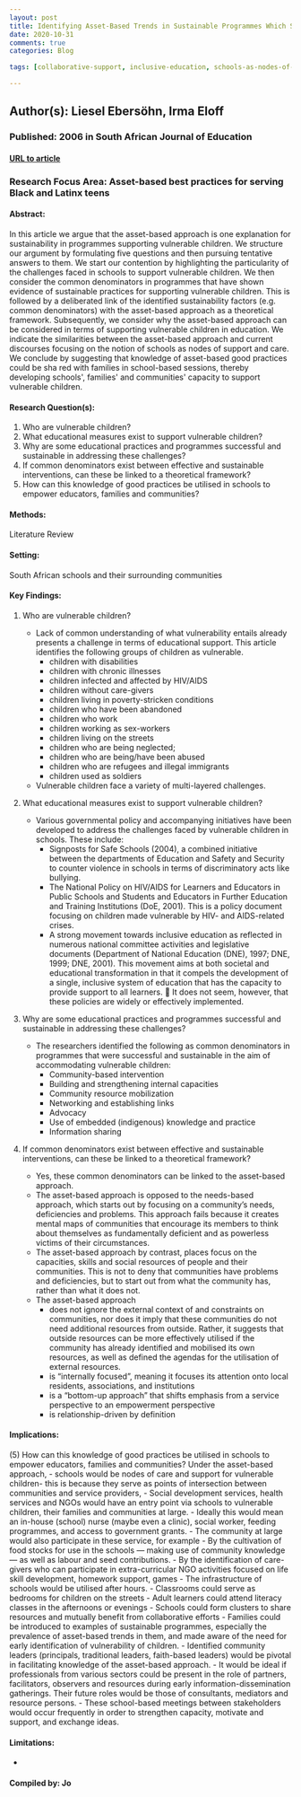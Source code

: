 ```yaml
---
layout: post
title: Identifying Asset-Based Trends in Sustainable Programmes Which Support Vulnerable Children.
date: 2020-10-31
comments: true
categories: Blog

tags: [collaborative-support, inclusive-education, schools-as-nodes-of-care-and-support, community-leaders, HIV/AIDS, poverty, inclusion, community-empowerment]

---
```


## Author(s): Liesel Ebersöhn, Irma Eloff

### Published: 2006 in South African Journal of Education

#### [URL to article](https://eric.ed.gov/?id=EJ1150421)

### Research Focus Area: Asset-based best practices for serving Black and Latinx teens

#### Abstract:
In this article we argue that the asset-based approach is one explanation for sustainability in programmes supporting vulnerable children. We structure our argument by formulating five questions and then pursuing tentative answers to them. We start our contention by highlighting the particularity of the challenges faced in schools to support vulnerable children. We then consider the common denominators in programmes that have shown evidence of sustainable practices for supporting vulnerable children. This is followed by a deliberated link of the identified sustainability factors (e.g. common denominators) with the asset-based approach as a theoretical framework. Subsequently, we consider why the asset-based approach can be considered in terms of supporting vulnerable children in education. We indicate the similarities between the asset-based approach and current discourses focusing on the notion of schools as nodes of support and care. We conclude by suggesting that knowledge of asset-based good practices could be sha red with families in school-based sessions, thereby developing schools', families' and communities' capacity to support vulnerable children.


#### Research Question(s):
1. Who are vulnerable children?
2. What educational measures exist to support vulnerable children?
3. Why are some educational practices and programmes successful and sustainable in addressing these challenges?
4. If common denominators exist between effective and sustainable interventions, can these be linked to a theoretical framework?
5. How can this knowledge of good practices be utilised in schools to empower educators, families and communities?


#### Methods:
Literature Review


#### Setting:
South African schools and their surrounding communities


#### Key Findings:
1. Who are vulnerable children?
    - Lack of common understanding of what vulnerability entails already presents a challenge in terms of educational support. This article identifies the following groups of children as vulnerable.
        - children with disabilities
        - children with chronic illnesses
        - children infected and affected by HIV/AIDS
        - children without care-givers
        - children living in poverty-stricken conditions
        - children who have been abandoned
        - children who work
        - children working as sex-workers
        - children living on the streets
        - children who are being neglected;
        - children who are being/have been abused
        - children who are refugees and illegal immigrants
        - children used as soldiers
    - Vulnerable children face a variety of multi-layered challenges.

2. What educational measures exist to support vulnerable children?
    - Various governmental policy and accompanying initiatives have been developed to address the challenges faced by vulnerable children in schools. These include:
        - Signposts for Safe Schools (2004), a combined initiative between the departments of Education and Safety and Security to counter violence in schools in terms of discriminatory acts like bullying.
        - The National Policy on HIV/AIDS for Learners and Educators in Public Schools and Students and Educators in Further Education and Training Institutions (DoE, 2001). This is a policy document focusing on children made vulnerable by HIV- and AIDS-related crises.
        - A strong movement towards inclusive education as reflected in numerous national committee activities and legislative documents (Department of National Education (DNE), 1997; DNE, 1999; DNE, 2001). This movement aims at both societal and educational transformation in that it compels the development of a single, inclusive system of education that has the capacity to provide support to all learners.  It does not seem, however, that these policies are widely or effectively implemented.

3. Why are some educational practices and programmes successful and sustainable in addressing these challenges?
    - The researchers identified the following as common denominators in programmes that were successful and sustainable in the aim of accommodating vulnerable children:
        - Community-based intervention
        - Building and strengthening internal capacities
        - Community resource mobilization
        - Networking and establishing links
        - Advocacy
        - Use of embedded (indigenous) knowledge and practice
        - Information sharing

4. If common denominators exist between effective and sustainable interventions, can these be linked to a theoretical framework?
    - Yes, these common denominators can be linked to the asset-based approach.
    - The asset-based approach is opposed to the needs-based approach, which starts out by focusing on a community’s needs, deficiencies and problems. This approach fails because it  creates mental maps of communities that encourage its members to think about themselves as fundamentally deficient and as powerless victims of their circumstances.
    - The asset-based approach by contrast, places focus on the capacities, skills and social resources of people and their communities. This is not to deny that communities have problems and deficiencies, but to start out from what the community has, rather than what it does not.
    - The asset-based approach
        - does not ignore the external context of and constraints on communities, nor does it imply that these communities do not need additional resources from outside. Rather, it suggests that outside resources can be more effectively utilised if the community has already identified and mobilised its own resources, as well as defined the agendas for the utilisation of external resources.
        - is “internally focused”, meaning it focuses its attention onto local residents, associations, and institutions
        - is a “bottom-up approach” that shifts emphasis from a service perspective to an empowerment perspective
        - is relationship-driven by definition 


#### Implications:
(5) How can this knowledge of good practices be utilised in schools to empower educators, families and communities? Under the asset-based approach,
    - schools would be nodes of care and support for vulnerable children- this is because they serve as points of intersection between communities and service providers,
    - Social development services, health services and NGOs would have an entry point via schools to vulnerable children, their families and communities at large.
        - Ideally this would mean an in-house (school) nurse (maybe even a clinic), social worker, feeding programmes, and access to government grants.
    - The community at large would also participate in these service, for example
        - By the cultivation of food stocks for use in the schools — making use of community knowledge — as well as labour and seed contributions. 
        - By the identification of care-givers who can participate in extra-curricular NGO activities focused on life skill development, homework support, games
    - The infrastructure of schools would be utilised after hours.
        - Classrooms could serve as bedrooms for children on the streets
        - Adult learners could attend literacy classes in the afternoons or evenings
    - Schools could form clusters to share resources and mutually benefit from collaborative efforts
    - Families could be introduced to examples of sustainable programmes, especially the prevalence of asset-based trends in them, and made aware of the need for early identification of vulnerability of children.
    - Identified community leaders (principals, traditional leaders, faith-based leaders) would be pivotal in facilitating knowledge of the asset-based approach.
    - It would be ideal if professionals from various sectors could be present in the role of partners, facilitators, observers and resources during early information-dissemination gatherings. Their future roles would be those of consultants, mediators and resource persons.
        - These school-based meetings between stakeholders would occur frequently in order to strengthen capacity, motivate and support, and exchange ideas. 


#### Limitations:
-


#### Compiled by: Jo
